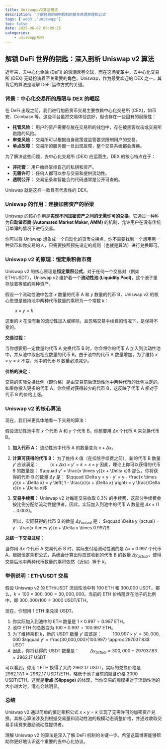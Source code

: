 ```yaml
---
title: UniswappV2算法概述
description: '了解经典的AMM机制的基本原理原理和公式'
tags: ['web3','uniswapp']
toc: false
date: 2025-06-02 09:09:25
categories:
    - uniswapp系列
---
```



## 解锁 DeFi 世界的钥匙：深入剖析 Uniswap v2 算法

近年来，去中心化金融 (DeFi) 的浪潮席卷全球，而在这场变革中，去中心化交易所 (DEX) 无疑扮演着至关重要的角色。Uniswap，作为最受欢迎的 DEX 之一，其背后的算法是理解 DeFi 运作方式的关键。

### 背景：中心化交易所的局限与 DEX 的崛起

在 DeFi 出现之前，我们进行加密货币交易主要依赖中心化交易所 (CEX)，如币安、Coinbase 等。这些平台虽然交易体验良好，但也存在一些固有的局限性：

* **托管风险：** 用户的资产需要存放在交易所的钱包中，存在被黑客攻击或交易所跑路的风险。
* **审查风险：** 交易所可以根据自身政策或监管要求限制用户的交易。
* **单点故障：** 交易所的服务器一旦出现故障，整个交易系统都会瘫痪。

为了解决这些问题，去中心化交易所 (DEX) 应运而生。DEX 的核心特点在于：

* **非托管：** 用户始终掌控自己的私钥和资产。
* **无需许可：** 任何人都可以参与交易和提供流动性。
* **透明公开：** 交易记录和智能合约代码通常是公开可查的。

Uniswap 就是这样一款具有代表性的 DEX。

### Uniswap 的作用：连接加密资产的桥梁

Uniswap 的核心作用是**实现不同加密资产之间的无需许可的兑换**。它通过一种称为**自动做市商 (Automated Market Maker, AMM)** 的机制，允许用户在没有传统订单簿的情况下进行交易。

你可以将 Uniswap 想象成一个自动化的货币兑换点，你不需要找到一个想用另一种货币和你交易的人，只需要按照预先设定的规则（也就是算法）进行兑换即可。

### Uniswap v2 的原理：恒定乘积做市商

Uniswap v2 的核心原理是**恒定乘积公式**。对于任何一个交易对（例如 ETH/USDT），Uniswap v2 维护着一个**流动性池 (Liquidity Pool)**，这个池子里存放着等值的两种资产。

假设一个流动性池中包含 $x$ 数量的代币 A 和 $y$ 数量的代币 B，Uniswap v2 的核心思想是维持池中两种代币数量的乘积为一个常数 $k$：

$\qquad x \times y = k$

这里的 $k$ 在没有新的流动性加入或移除，且忽略交易手续费的情况下，是保持不变的。

**交易过程：**

当你想要用一定数量的代币 A 兑换代币 B 时，你会将你的代币 A 加入到流动性池中，并从池中取出相应数量的代币 B。由于池中的代币 A 数量增加，为了维持 $x \times y = k$ 不变，池中的代币 B 数量必须减少。

**价格的决定：**

交易的实际兑换比例（即价格）是由交易前后流动性池中两种代币的比例决定的。如果你投入更多的代币 A，你会相对获得较少的代币 B，这反映了代币 A 相对于代币 B 的价格上涨。

### Uniswap v2 的核心算法

现在，我们来更具体地看一下交易的算法：

假设流动性池中有 $x$ 个代币 A 和 $y$ 个代币 B。你想要用 $\Delta x$ 个代币 A 来兑换代币 B。

1.  **加入代币 A：** 流动性池中代币 A 的数量变为 $x + \Delta x$。
2.  **计算可获得的代币 B：** 为了维持 $k$ 值（在扣除手续费之前），新的代币 B 数量 $y'$ 应该满足：
    $\qquad (x + \Delta x) \times y' = k = x \times y$
    因此，理论上你可以获得的代币 B 的数量是：
    $\qquad y' = \frac{x \times y}{x + \Delta x}$
    那么，你将获得的代币 B 的数量 $\Delta y$ 是：
    $\qquad \Delta y = y - y' = y - \frac{x \times y}{x + \Delta x} = y \left( 1 - \frac{x}{x + \Delta x} \right) = y \frac{\Delta x}{x + \Delta x}$

3.  **交易手续费：** Uniswap v2 对每笔交易收取 $0.3\%$ 的手续费，这部分手续费会按比例分配给流动性提供者。因此，实际加入到池中的代币 A 数量是 $\Delta x \times (1 - 0.003)$。

    所以，实际获得的代币 B 的数量 $\Delta y_{actual}$ 是：
    $\qquad \Delta y_{actual} = y - \frac{x \times y}{x + \Delta x \times 0.997}$

**总结一下交易过程：**

当你用 $\Delta x$ 个代币 A 交易代币 B 时，实际支付给流动性池的是 $\Delta x \times 0.997$ 个代币 A。根据恒定乘积公式，系统会计算出你应该收到的代币 B 的数量 $\Delta y_{actual}$，使得交易后池中两种代币数量的乘积依然（近似）等于 $k$。

### 举例说明：ETH/USDT 交易

假设 Uniswap v2 的 ETH/USDT 流动性池中有 100 ETH 和 300,000 USDT。那么，$k = 100 \times 300,000 = 30,000,000$。当前的 ETH 价格隐含在池子的比例中，即 $300,000 / 100 = 3000$ USDT/ETH。

现在，你想用 1 ETH 来兑换 USDT。

1.  你实际加入到池中的 ETH 数量是 $1 \times 0.997 = 0.997$ ETH。
2.  池中 ETH 的总数变为 $100 + 0.997 = 100.997$ ETH。
3.  为了维持乘积 $k$，新的 USDT 数量 $y'$ 应该是：
    $\qquad 100.997 \times y' = 30,000,000$
    $\qquad y' = \frac{30,000,000}{100.997} \approx 297037.83$ USDT
4.  因此，你将获得的 USDT 数量是：
    $\qquad \Delta y_{actual} = 300,000 - 297037.83 \approx 2962.17$ USDT

可以看到，你用 1 ETH 换得了大约 2962.17 USDT。实际的兑换价格是 $2962.17 / 1 \approx 2962.17$ USDT/ETH，略低于池子当前的隐含价格 3000 USDT/ETH。这就是**滑点 (Slippage)** 的体现，当你交易的规模相对于流动性池的大小越大时，滑点会越明显。

### 总结

Uniswap v2 通过简单的恒定乘积公式 $x \times y = k$ 实现了无需许可的加密资产兑换。其核心算法涉及到根据交易量和流动性池的规模动态调整价格，并通过收取交易手续费来激励流动性提供者。

理解 Uniswap v2 的算法是深入了解 DeFi 机制的关键一步。希望这篇博客能够帮助你更好地认识这个重要的去中心化协议。
